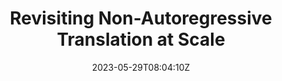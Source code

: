 ---
title: "Revisiting Non-Autoregressive Translation at Scale"
authors:
- Zhihao Wang
- Longyue Wang
- Jinsong Su
- Junfeng Yao
- Zhaopeng Tu
author_notes:
- "共同一作"
- "共同一作"
- "通讯作者"
- 
- 
date: "2023-05-29T08:04:10Z"
publishDate: "2025-05-29T08:04:10Z"
publication_types: [direction1]
publication: "**In Proc. of ACL 2023 Findings.**"
---